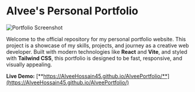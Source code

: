 # Alvee's Personal Portfolio

![Portfolio Screenshot](https://via.placeholder.com/1200x600.png/4F46E5/FFFFFF?text=Alvee's+Portfolio)

Welcome to the official repository for my personal portfolio website. This project is a showcase of my skills, projects, and journey as a creative web developer. Built with modern technologies like **React** and **Vite**, and styled with **Tailwind CSS**, this portfolio is designed to be fast, responsive, and visually appealing.

**Live Demo:** [**https://AlveeHossain45.github.io/AlveePortfolio/**](https://AlveeHossain45.github.io/AlveePortfolio/)